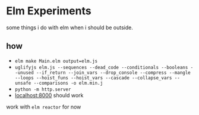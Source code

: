 # Elm Experiments

some things i do with elm when i should be outside.

## how

* `elm make Main.elm output=elm.js`
* `uglifyjs elm.js --sequences --dead_code --conditionals --booleans --unused --if_return --join_vars --drop_console --compress --mangle --loops --hoist_funs --hoist_vars --cascade --collapse_vars --unsafe --comparisons -o elm.min.j`
* `python -m http.server`
* [localhost:8000](http://localhost:8000) should work


work with `elm reactor` for now

